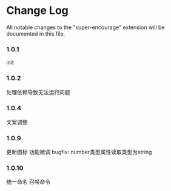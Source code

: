 # Change Log

All notable changes to the "super-encourage" extension will be documented in this file.

### 1.0.1

init

### 1.0.2

处理依赖导致无法运行问题

### 1.0.4

文案调整

### 1.0.9 

更新图标
功能微调
bugfix: number类型属性读取类型为string

### 1.0.10
统一命名 召唤命令
